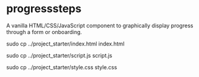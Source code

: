 # progresssteps
A vanilla HTML/CSS/JavaScript component to graphically display progress through a form or onboarding.

sudo cp ../project_starter/index.html index.html

sudo cp ../project_starter/script.js script.js

sudo cp ../project_starter/style.css style.css